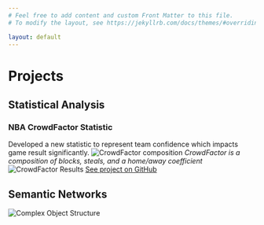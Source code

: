 ```yaml
---
# Feel free to add content and custom Front Matter to this file.
# To modify the layout, see https://jekyllrb.com/docs/themes/#overriding-theme-defaults

layout: default
---
```

# Projects
## Statistical Analysis
### NBA CrowdFactor Statistic
Developed a new statistic to represent team confidence which impacts game result significantly.
![CrowdFactor composition](/assets/crowdFactor_blocks_stls_tran.png)
*CrowdFactor is a composition of blocks, steals, and a home/away coefficient*
![CrowdFactor Results](assets/cr_only_tran.png)
[See project on GitHub](https://github.com/burnsaustin145/Statistical-Analysis-NBA)
## Semantic Networks
![Complex Object Structure](/assets/complex_object_tran.png)